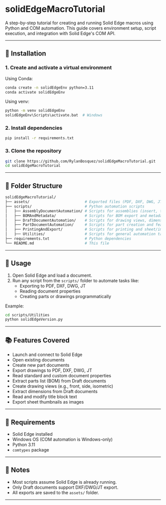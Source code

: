# solidEdgeMacroTutorial

A step-by-step tutorial for creating and running Solid Edge macros using Python and COM automation. This guide covers environment setup, script execution, and integration with Solid Edge's COM API.

---

## 🔧 Installation

### 1. Create and activate a virtual environment

Using Conda:

```bash
conda create -n solidEdgeEnv python=3.11
conda activate solidEdgeEnv
```

Using venv:

```bash
python -m venv solidEdgeEnv
solidEdgeEnv\Scripts\activate.bat  # Windows
```

### 2. Install dependencies

```bash
pip install -r requirements.txt
```

### 3. Clone the repository

```bash
git clone https://github.com/RylanBosquez/solidEdgeMacroTutorial.git
cd solidEdgeMacroTutorial
```

---

## 📁 Folder Structure

```bash
solidEdgeMacroTutorial/
├── assets/                         # Exported files (PDF, DXF, DWG, JT)
├── scripts/                        # Python automation scripts
│   ├── AssemblyDocumentAutomation/ # Scripts for assemblies (insert, traverse, constrain)
│   ├── BOMAndMetadata/             # Scripts for BOM export and metadata extraction
│   ├── DraftDocumentAutomation/    # Scripts for drawing views, dimensions, title block
│   ├── PartDocumentAutomation/     # Scripts for part creation and feature access
│   ├── PrintingAndExport/          # Scripts for printing and sheet/image export
│   ├── Utilities/                  # Scripts for general automation tasks
├── requirements.txt                # Python dependencies
└── README.md                       # This file
```

---

## 🚀 Usage

1. Open Solid Edge and load a document.
2. Run any script from the `scripts/` folder to automate tasks like:
   - Exporting to PDF, DXF, DWG, JT
   - Reading document properties
   - Creating parts or drawings programmatically

Example:

```bash
cd scripts/Utilities
python solidEdgeVersion.py
```

---

## 📚 Features Covered

- Launch and connect to Solid Edge
- Open existing documents
- Create new part documents
- Export drawings to PDF, DXF, DWG, JT
- Read standard and custom document properties
- Extract parts list (BOM) from Draft documents
- Create drawing views (e.g., front, side, isometric)
- Extract dimensions from Draft documents
- Read and modify title block text
- Export sheet thumbnails as images

---

## 🧩 Requirements

- Solid Edge installed
- Windows OS (COM automation is Windows-only)
- Python 3.11
- `comtypes` package

---

## 📌 Notes

- Most scripts assume Solid Edge is already running.
- Only Draft documents support DXF/DWG/JT export.
- All exports are saved to the `assets/` folder.

---
